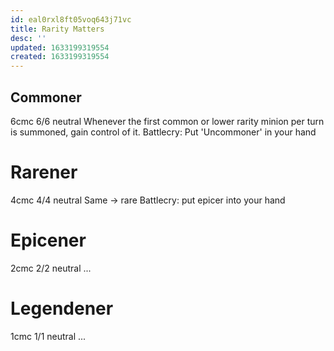 ```yaml
---
id: eal0rxl8ft05voq643j71vc
title: Rarity Matters
desc: ''
updated: 1633199319554
created: 1633199319554
---
```

## Commoner

6cmc 6/6 neutral
Whenever the first common or lower rarity minion per turn is summoned, gain control of it.
Battlecry: Put 'Uncommoner' in your hand

# Rarener

4cmc 4/4 neutral
Same -> rare
Battlecry: put epicer into your hand

# Epicener

2cmc 2/2 neutral ...

# Legendener

1cmc 1/1 neutral ...

